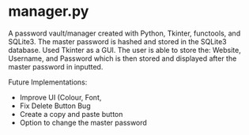 # manager.py
A password vault/manager created with Python, Tkinter, functools, and SQLite3.
The master password is hashed and stored in the SQLite3 database. 
Used Tkinter as a GUI. 
The user is able to store the: Website, Username, and Password which is then stored and displayed after the master password in inputted. 

Future Implementations: 
- Improve UI (Colour, Font, 
- Fix Delete Button Bug 
- Create a copy and paste button 
- Option to change the master password 
